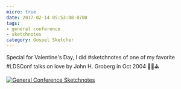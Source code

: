 ```yaml
---
micro: true
date: 2017-02-14 05:53:08-0700
tags:
- general conference
- sketchnotes
category: Gospel Sketcher
---
```


Special for Valentine's Day, I did #sketchnotes of one of my favorite #LDSConf talks on love by John H. Groberg in Oct 2004 ✍🏼⛪️

[![General Conference Sketchnotes](http://www.gospelsketcher.org/uploads/2018/e2b039b548.jpg)](http://www.gospelsketcher.org/uploads/2018/e2b039b548.jpg)
